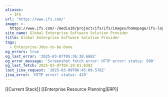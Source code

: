 ```yaml
---
aliases:
  - IFS
url: 'https://www.ifs.com/'
image: >-
  https://www.ifs.com/-/media10/project/ifs/ifs/images/homepage/ifs-logo-2021-background.jpg
site_name: Global Enterprise Software Solution Provider
title: Global Enterprise Software Solution Provider
tags:
  - Enterprise-Jobs-to-be-Done
og_errors: true
og_last_error: '2025-03-07T05:36:38.668Z'
og_error_message: 'Screenshot fetch error: HTTP error! status: 500'
og_last_fetch: 2025-03-07T05:19:01.828Z
last_jina_request: '2025-03-09T06:45:09.578Z'
jina_error: 'HTTP error! status: 429'
---
```

[[Current Stack]]
[[Enterprise Resource Planning|ERP]]

